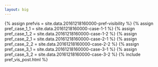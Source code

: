 ```yaml
---
layout: big
---
```

{% assign prefvis = site.data.20161218160000-pref-visibility %}
{% assign pref_case_1_1 = site.data.20161218160000-case-1-1 %}
{% assign pref_case_1_2 = site.data.20161218160000-case-1-2 %}
{% assign pref_case_2_1 = site.data.20161218160000-case-2-1 %}
{% assign pref_case_2_2 = site.data.20161218160000-case-2-2 %}
{% assign pref_case_3_1 = site.data.20161218160000-case-3-1 %}
{% assign pref_case_3_2 = site.data.20161218160000-case-3-2 %}
{% include pref_vis_post.html %}
